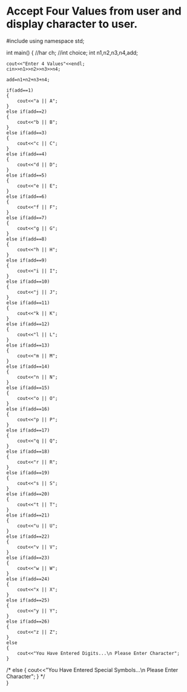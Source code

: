# Accept Four Values from user and display character to user.

#include<iostream>
using namespace std;

int main()
{
	//har ch;
	//int choice;
	int n1,n2,n3,n4,add;

	cout<<"Enter 4 Values"<<endl;
	cin>>n1>>n2>>n3>>n4;
	
	add=n1+n2+n3+n4;
	
	if(add==1)
	{
		cout<<"a || A";
	}
	else if(add==2)
	{
		cout<<"b || B";
	}
	else if(add==3)
	{
		cout<<"c || C";
	}
	else if(add==4)
	{
		cout<<"d || D";
	}
	else if(add==5)
	{
		cout<<"e || E";
	}
	else if(add==6)
	{
		cout<<"f || F";
	}
	else if(add==7)
	{
		cout<<"g || G";
	}
	else if(add==8)
	{
		cout<<"h || H";
	}
	else if(add==9)
	{
		cout<<"i || I";
	}
	else if(add==10)
	{
		cout<<"j || J";
	}
	else if(add==11)
	{
		cout<<"k || K";
	}
	else if(add==12)
	{
		cout<<"l || L";
	}
	else if(add==13)
	{
		cout<<"m || M";
	}
	else if(add==14)
	{
		cout<<"n || N";
	}
	else if(add==15)
	{
		cout<<"o || O";
	}
	else if(add==16)
	{
		cout<<"p || P";
	}
	else if(add==17)
	{
		cout<<"q || Q";
	}
	else if(add==18)
	{
		cout<<"r || R";
	}
	else if(add==19)
	{
		cout<<"s || S";
	}
	else if(add==20)
	{
		cout<<"t || T";
	}
	else if(add==21)
	{
		cout<<"u || U";
	}
	else if(add==22)
	{
		cout<<"v || V";
	}
	else if(add==23)
	{
		cout<<"w || W";
	}
	else if(add==24)
	{
		cout<<"x || X";
	}
	else if(add==25)
	{
		cout<<"y || Y";
	}
	else if(add==26)
	{
		cout<<"z || Z";
	}
	else 
	{
		cout<<"You Have Entered Digits...\n Please Enter Character";
	}
/*	else 
	{
		cout<<"You Have Entered Special Symbols...\n Please Enter Character";
	}
*/	
}
